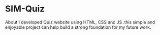 # SIM-Quiz
About I developed Quiz  website using HTML, CSS and JS .this simple and enjoyable project can help  build a strong foundation for my future work.
